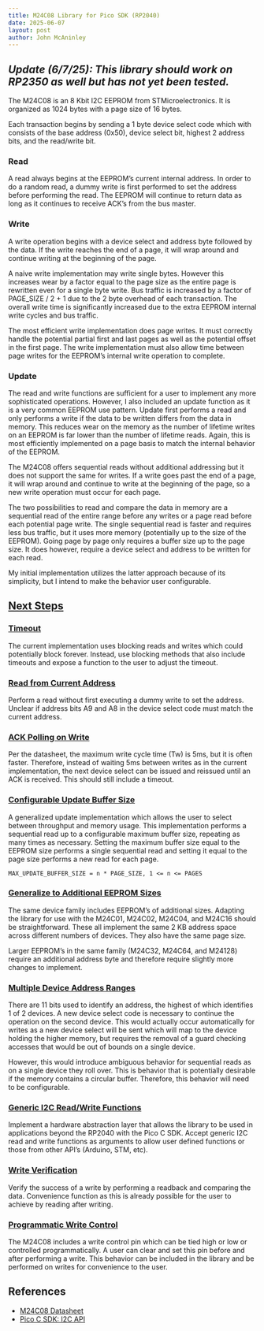 ```yaml
---
title: M24C08 Library for Pico SDK (RP2040)
date: 2025-06-07
layout: post
author: John McAninley
---
```


_Update (6/7/25): This library should work on RP2350 as well but has not yet been tested._
---

The M24C08 is an 8 Kbit I2C EEPROM from STMicroelectronics. It is organized as 1024 bytes with a page size of 16 bytes.

Each transaction begins by sending a 1 byte device select code which with consists of the base address (0x50), device select bit, highest 2 address bits, and the read/write bit.

### Read
A read always begins at the EEPROM’s current internal address. In order to do a random read, a dummy write is first performed to set the address before performing the read. The EEPROM will continue to return data as long as it continues to receive ACK’s from the bus master.

### Write
A write operation begins with a device select and address byte followed by the data. If the write reaches the end of a page, it will wrap around and continue writing at the beginning of the page. 

A naive write implementation may write single bytes. However this increases wear by a factor equal to the page size as the entire page is rewritten even for a single byte write. Bus traffic is increased by a factor of PAGE_SIZE / 2 + 1 due to the 2 byte overhead of each transaction. The overall write time is significantly increased due to the extra EEPROM internal write cycles and bus traffic.

The most efficient write implementation does page writes. It must correctly handle the potential partial first and last pages as well as the potential offset in the first page. The write implementation must also allow time between page writes for the EEPROM’s internal write operation to complete.

### Update
The read and write functions are sufficient for a user to implement any more sophisticated operations. However, I also included an update function as it is a very common EEPROM use pattern. Update first performs a read and only performs a write if the data to be written differs from the data in memory. This reduces wear on the memory as the number of lifetime writes on an EEPROM is far lower than the number of lifetime reads. Again, this is most efficiently implemented on a page basis to match the internal behavior of the EEPROM.

The M24C08 offers sequential reads without additional addressing but it does not support the same for writes. If a write goes past the end of a page, it will wrap around and continue to write at the beginning of the page, so a new write operation must occur for each page.

The two possibilities to read and compare the data in memory are a sequential read of the entire range before any writes or a page read before each potential page write. The single sequential read is faster and requires less bus traffic, but it uses more memory (potentially up to the size of the EEPROM). Going page by page only requires a buffer size up to the page size. It does however, require a device select and address to be written for each read. 

My initial implementation utilizes the latter approach because of its simplicity, but I intend to make the behavior user configurable.

## [Next Steps](https://github.com/JohnMcAninley/m24c08/issues)

### [Timeout](https://github.com/JohnMcAninley/m24c08/issues/1)
The current implementation uses blocking reads and writes which could potentially block forever. Instead, use blocking methods that also include timeouts and expose a function to the user to adjust the timeout.

### [Read from Current Address](https://github.com/JohnMcAninley/m24c08/issues/2)
Perform a read without first executing a dummy write to set the address. Unclear if address bits A9 and A8 in the device select code must match the current address.

### [ACK Polling on Write](https://github.com/JohnMcAninley/m24c08/issues/3)
Per the datasheet, the maximum write cycle time (Tw) is 5ms, but it is often faster. Therefore, instead of waiting 5ms between writes as in the current implementation, the next device select can be issued and reissued until an ACK is received. This should still include a timeout.

### [Configurable Update Buffer Size](https://github.com/JohnMcAninley/m24c08/issues/4)
A generalized update implementation which allows the user to select between throughput and memory usage. This implementation performs a sequential read up to a configurable maximum buffer size, repeating as many times as necessary. Setting the maximum buffer size equal to the EEPROM size performs a single sequential read and setting it equal to the page size performs a new read for each page.

```MAX_UPDATE_BUFFER_SIZE = n * PAGE_SIZE, 1 <= n <= PAGES```

### [Generalize to Additional EEPROM Sizes](https://github.com/JohnMcAninley/m24c08/issues/5)
The same device family includes EEPROM’s of additional sizes. Adapting the library for use with the M24C01, M24C02, M24C04, and M24C16 should be straightforward. These all implement the same 2 KB address space across different numbers of devices. They also have the same page size.

Larger EEPROM’s in the same family (M24C32, M24C64, and M24128) require an additional address byte and therefore require slightly more changes to implement.

### [Multiple Device Address Ranges](https://github.com/JohnMcAninley/m24c08/issues/6)
There are 11 bits used to identify an address, the highest of which identifies 1 of 2 devices. A new device select code is necessary to continue the operation on the second device. This would actually occur automatically for writes as a new device select will be sent which will map to the device holding the higher memory, but requires the removal of a guard checking accesses that would be out of bounds on a single device. 

However, this would introduce ambiguous behavior for sequential reads as on a single device they roll over. This is behavior that is potentially desirable if the memory contains a circular buffer. Therefore, this behavior will need to be configurable.

### [Generic I2C Read/Write Functions](https://github.com/JohnMcAninley/m24c08/issues/7)
Implement a hardware abstraction layer that allows the library to be used in applications beyond the RP2040 with the Pico C SDK. Accept generic I2C read and write functions as arguments to allow user defined functions or those from other API’s (Arduino, STM, etc).

### [Write Verification](https://github.com/JohnMcAninley/m24c08/issues/8)
Verify the success of a write by performing a readback and comparing the data. Convenience function as this is already possible for the user to achieve by reading after writing.

### [Programmatic Write Control](https://github.com/JohnMcAninley/m24c08/issues/9)
The M24C08 includes a write control pin which can be tied high or low or controlled programmatically. A user can clear and set this pin before and after performing a write. This behavior can be included in the library and be performed on writes for convenience to the user.

## References
- [M24C08 Datasheet](https://www.st.com/resource/en/datasheet/m24c08-r.pdf)
- [Pico C SDK: I2C API](https://www.raspberrypi.com/documentation/pico-sdk/hardware.html#group_hardware_i2c)
